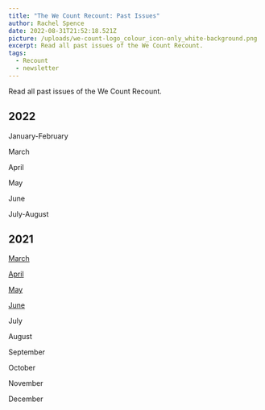 ```yaml
---
title: "The We Count Recount: Past Issues"
author: Rachel Spence
date: 2022-08-31T21:52:18.521Z
picture: /uploads/we-count-logo_colour_icon-only_white-background.png
excerpt: Read all past issues of the We Count Recount.
tags:
  - Recount
  - newsletter
---
```

Read all past issues of the We Count Recount.

## 2022

January-February

March

April

May

June

July-August





## 2021

[March](/uploads/the-we-count-recount-march-2021.pdf)



[April](/uploads/the-we-count-recount-april-2021.pdf)

[May](/uploads/the-we-count-recount-may-2021.pdf)



[June](/uploads/the-we-count-recount-june-2021.pdf)

July

August

September

October

November

December